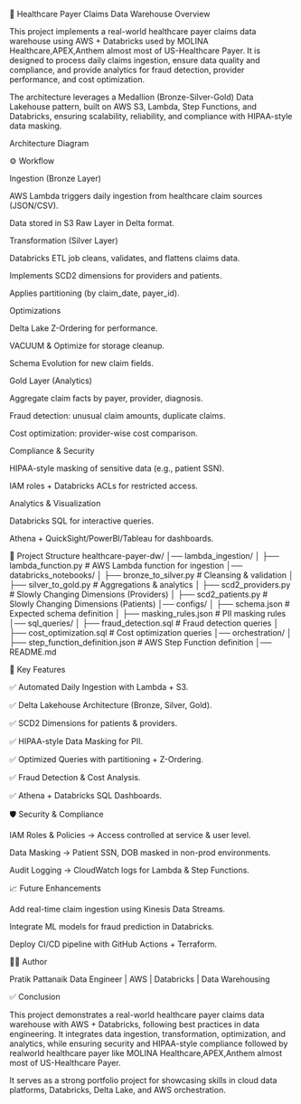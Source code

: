 🏥 Healthcare Payer Claims Data Warehouse
 Overview

This project implements a real-world healthcare payer claims data warehouse using AWS + Databricks used by MOLINA Healthcare,APEX,Anthem almost most of US-Healthcare Payer. It is designed to process daily claims ingestion, ensure data quality and compliance, and provide analytics for fraud detection, provider performance, and cost optimization.

The architecture leverages a Medallion (Bronze-Silver-Gold) Data Lakehouse pattern, built on AWS S3, Lambda, Step Functions, and Databricks, ensuring scalability, reliability, and compliance with HIPAA-style data masking.

 Architecture Diagram



⚙️ Workflow

Ingestion (Bronze Layer)

AWS Lambda triggers daily ingestion from healthcare claim sources (JSON/CSV).

Data stored in S3 Raw Layer in Delta format.

Transformation (Silver Layer)

Databricks ETL job cleans, validates, and flattens claims data.

Implements SCD2 dimensions for providers and patients.

Applies partitioning (by claim_date, payer_id).

Optimizations

Delta Lake Z-Ordering for performance.

VACUUM & Optimize for storage cleanup.

Schema Evolution for new claim fields.

Gold Layer (Analytics)

Aggregate claim facts by payer, provider, diagnosis.

Fraud detection: unusual claim amounts, duplicate claims.

Cost optimization: provider-wise cost comparison.

Compliance & Security

HIPAA-style masking of sensitive data (e.g., patient SSN).

IAM roles + Databricks ACLs for restricted access.

Analytics & Visualization

Databricks SQL for interactive queries.

Athena + QuickSight/PowerBI/Tableau for dashboards.

📂 Project Structure
healthcare-payer-dw/
│── lambda_ingestion/
│   ├── lambda_function.py          # AWS Lambda function for ingestion
│── databricks_notebooks/
│   ├── bronze_to_silver.py         # Cleansing & validation
│   ├── silver_to_gold.py           # Aggregations & analytics
│   ├── scd2_providers.py           # Slowly Changing Dimensions (Providers)
│   ├── scd2_patients.py            # Slowly Changing Dimensions (Patients)
│── configs/
│   ├── schema.json                 # Expected schema definition
│   ├── masking_rules.json          # PII masking rules
│── sql_queries/
│   ├── fraud_detection.sql         # Fraud detection queries
│   ├── cost_optimization.sql       # Cost optimization queries
│── orchestration/
│   ├── step_function_definition.json  # AWS Step Function definition
│── README.md

🔑 Key Features

✅ Automated Daily Ingestion with Lambda + S3.

✅ Delta Lakehouse Architecture (Bronze, Silver, Gold).

✅ SCD2 Dimensions for patients & providers.

✅ HIPAA-style Data Masking for PII.

✅ Optimized Queries with partitioning + Z-Ordering.

✅ Fraud Detection & Cost Analysis.

✅ Athena + Databricks SQL Dashboards.



🛡️ Security & Compliance

IAM Roles & Policies → Access controlled at service & user level.

Data Masking → Patient SSN, DOB masked in non-prod environments.

Audit Logging → CloudWatch logs for Lambda & Step Functions.

📈 Future Enhancements

Add real-time claim ingestion using Kinesis Data Streams.

Integrate ML models for fraud prediction in Databricks.

Deploy CI/CD pipeline with GitHub Actions + Terraform.

🧑‍💻 Author

Pratik Pattanaik
Data Engineer | AWS | Databricks | Data Warehousing


✅ Conclusion

This project demonstrates a real-world healthcare payer claims data warehouse with AWS + Databricks, following best practices in data engineering. It integrates data ingestion, transformation, optimization, and analytics, while ensuring security and HIPAA-style compliance followed by realworld healthcare payer like MOLINA Healthcare,APEX,Anthem almost most of US-Healthcare Payer.

It serves as a strong portfolio project for showcasing skills in cloud data platforms, Databricks, Delta Lake, and AWS orchestration.
